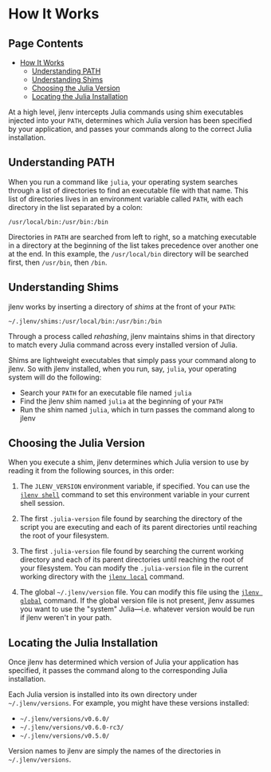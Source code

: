 # How It Works

## Page Contents

* [How It Works](#how-it-works)
  * [Understanding PATH](#understanding-path)
  * [Understanding Shims](#understanding-shims)
  * [Choosing the Julia Version](#choosing-the-julia-version)
  * [Locating the Julia Installation](#locating-the-julia-installation)

At a high level, jlenv intercepts Julia commands using shim
executables injected into your `PATH`, determines which Julia version
has been specified by your application, and passes your commands along
to the correct Julia installation.

## Understanding PATH

When you run a command like `julia`, your operating system
searches through a list of directories to find an executable file with
that name. This list of directories lives in an environment variable
called `PATH`, with each directory in the list separated by a colon:

    /usr/local/bin:/usr/bin:/bin

Directories in `PATH` are searched from left to right, so a matching
executable in a directory at the beginning of the list takes
precedence over another one at the end. In this example, the
`/usr/local/bin` directory will be searched first, then `/usr/bin`,
then `/bin`.

## Understanding Shims

jlenv works by inserting a directory of _shims_ at the front of your
`PATH`:

    ~/.jlenv/shims:/usr/local/bin:/usr/bin:/bin

Through a process called _rehashing_, jlenv maintains shims in that
directory to match every Julia command across every installed version
of Julia.

Shims are lightweight executables that simply pass your command along
to jlenv. So with jlenv installed, when you run, say, `julia`, your
operating system will do the following:

* Search your `PATH` for an executable file named `julia`
* Find the jlenv shim named `julia` at the beginning of your `PATH`
* Run the shim named `julia`, which in turn passes the command along to
  jlenv

## Choosing the Julia Version

When you execute a shim, jlenv determines which Julia version to use by
reading it from the following sources, in this order:

1. The `JLENV_VERSION` environment variable, if specified. You can use
   the [`jlenv shell`](#jlenv-shell) command to set this environment
   variable in your current shell session.

2. The first `.julia-version` file found by searching the directory of the
   script you are executing and each of its parent directories until reaching
   the root of your filesystem.

3. The first `.julia-version` file found by searching the current working
   directory and each of its parent directories until reaching the root of your
   filesystem. You can modify the `.julia-version` file in the current working
   directory with the [`jlenv local`](#jlenv-local) command.

4. The global `~/.jlenv/version` file. You can modify this file using
   the [`jlenv global`](#jlenv-global) command. If the global version
   file is not present, jlenv assumes you want to use the "system"
   Julia—i.e. whatever version would be run if jlenv weren't in your
   path.

## Locating the Julia Installation

Once jlenv has determined which version of Julia your application has
specified, it passes the command along to the corresponding Julia
installation.

Each Julia version is installed into its own directory under
`~/.jlenv/versions`. For example, you might have these versions
installed:

* `~/.jlenv/versions/v0.6.0/`
* `~/.jlenv/versions/v0.6.0-rc3/`
* `~/.jlenv/versions/v0.5.0/`

Version names to jlenv are simply the names of the directories in
`~/.jlenv/versions`.

